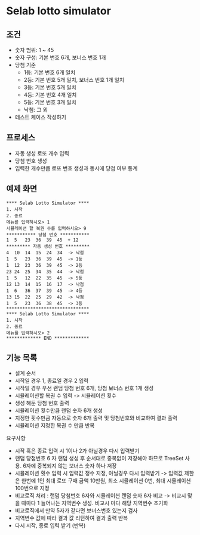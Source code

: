 # Selab lotto simulator

## 조건

- 숫자 범위: 1 ~ 45
- 숫자 구성: 기본 번호 6개, 보너스 번호 1개
- 당첨 기준
    - 1등: 기본 번호 6개 일치
    - 2등: 기본 번호 5개 일치, 보너스 번호 1개 일치
    - 3등: 기본 번호 5개 일치
    - 4등: 기본 번호 4개 일치
    - 5등: 기본 번호 3개 일치
    - 낙첨: 그 외
- 테스트 케이스 작성하기

## 프로세스

- 자동 생성 로또 개수 입력
- 당첨 번호 생성
- 입력한 개수만큼 로또 번호 생성과 동시에 당첨 여부 통계

## 예제 화면

```
**** Selab Lotto Simulator ****
1. 시작
2. 종료
메뉴를 입력하시오> 1
시뮬레이션 할 복권 수를 입력하시오> 9
*********** 당첨 번호 ***********
1  5   23  36  39  45  + 12
********* 자동 생성 번호 *********
4  10  14  15  24  34  -> 낙첨
1  5   23  36  39  45  -> 1등
1  12  23  36  39  45  -> 2등
23 24  25  34  35  44  -> 낙첨
1  5   12  22  35  45  -> 5등
12 13  14  15  16  17  -> 낙첨
1  6   36  37  39  45  -> 4등
13 15  22  25  29  42  -> 낙첨
1  5   23  36  38  45  -> 3등
*******************************
**** Selab Lotto Simulator ****
1. 시작
2. 종료
메뉴를 입력하시오> 2
************* END *************
```

## 기능 목록

- 설계 순서
- 시작일 경우 1, 종료일 경우 2 입력
- 시작일 경우 우선 랜덤 당첨 번호 6개, 당첨 보너스 번호 1개 생성
- 시뮬레이션할 복권 수 입력 -> 시뮬레이션 횟수
- 생성 해둔 당첨 번호 출력
- 시뮬레이션 횟수만큼 랜덤 숫자 6개 생성
- 지정한 횟수만큼 자동으로 숫자 6개 출력 및 당첨번호와 비교하여 결과 출력
- 시뮬레이션 지정한 복권 수 만큼 반복

요구사항
- 시작 혹은 종료 입력 시 1이나 2가 아닐경우 다시 입력받기
- 랜덤 당첨번호 6 자 랜덤 생성 후 순서대로 중복없이 저장해야 하므로 TreeSet 사용. 6자에 중복되지 않는 보너스 숫자 하나 저장
- 시뮬레이션 횟수 입력 시 입력값 정수 지정, 아닐경우 다시 입력받기 -> 입력값 제한은 한번에 1인 최대 로또 구매 금액 10만원, 최소 시뮬레이션 0번, 최대 시뮬레이션 100번으로 지정
- 비교로직 처리 : 랜덤 당첨번호 6자와 시뮬레이션 랜덤 숫자 6자 비교 -> 비교시 맞을 때마다 1 늘어나는 지역변수 생성. 비교시 마다 해당 지역변수 초기화
- 비교로직에서 만약 5자가 같다면 보너스번호 있는지 검사
- 지역변수 값에 따라 결과 값 리턴하여 결과 출력 반복
- 다시 시작, 종료 입력 받기 (반복)